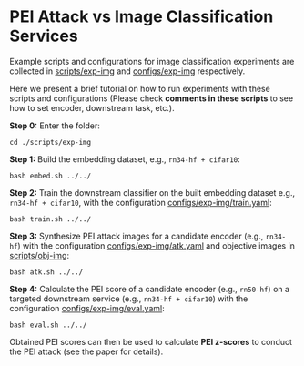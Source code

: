 # PEI Attack vs Image Classification Services

Example scripts and configurations for image classification experiments are collected in [scripts/exp-img](../scripts/exp-img) and [configs/exp-img](../configs/exp-img) respectively.

Here we present a brief tutorial on how to run experiments with these scripts and configurations (Please check **comments in these scripts** to see how to set encoder, downstream task, etc.).

**Step 0:** Enter the folder:

```
cd ./scripts/exp-img
```

**Step 1:** Build the embedding dataset, e.g., `rn34-hf + cifar10`:

```
bash embed.sh ../../
```

**Step 2:** Train the downstream classifier on the built embedding dataset e.g., `rn34-hf + cifar10`, with the configuration [configs/exp-img/train.yaml](../configs/exp-img/train.yaml):

```
bash train.sh ../../
```

**Step 3:** Synthesize PEI attack images for a candidate encoder (e.g., `rn34-hf`) with the configuration [configs/exp-img/atk.yaml](../configs/exp-img/atk.yaml) and objective images in [scripts/obj-img](../scripts/obj-img):

```
bash atk.sh ../../
```

**Step 4:** Calculate the PEI score of a candidate encoder (e.g., `rn50-hf`) on a targeted downstream service (e.g., `rn34-hf + cifar10`) with the configuration [configs/exp-img/eval.yaml](../configs/exp-img/eval.yaml):

```
bash eval.sh ../../
```

Obtained PEI scores can then be used to calculate **PEI z-scores** to conduct the PEI attack (see the paper for details).
